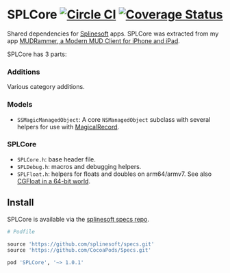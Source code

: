 # SPLCore [![Circle CI](https://circleci.com/gh/splinesoft/SPLCore.svg?style=svg)](https://circleci.com/gh/splinesoft/SPLCore) [![Coverage Status](http://codecov.io/github/splinesoft/SPLCore/coverage.svg?branch=master)](http://codecov.io/github/splinesoft/SPLCore?branch=master)

Shared dependencies for [Splinesoft](http://splinesoft.net) apps. SPLCore was extracted from my app [MUDRammer, a Modern MUD Client for iPhone and iPad](https://itunes.apple.com/us/app/mudrammer-a-modern-mud-client/id597157072?mt=8).

SPLCore has 3 parts:

### Additions

Various category additions.

### Models

- `SSMagicManagedObject`: A core `NSManagedObject` subclass with several helpers for use with [MagicalRecord](https://github.com/magicalpanda/magicalrecord).

### SPLCore

- `SPLCore.h`: base header file.
- `SPLDebug.h`: macros and debugging helpers.
- `SPLFloat.h`: helpers for floats and doubles on arm64/armv7. See also [CGFloat in a 64-bit world](http://list.her.sh/cgfloat-and-arm64/).

## Install

SPLCore is available via the [splinesoft specs repo](https://github.com/splinesoft/specs).

```ruby
# Podfile

source 'https://github.com/splinesoft/specs.git'
source 'https://github.com/CocoaPods/Specs.git'

pod 'SPLCore', '~> 1.0.1'
```
